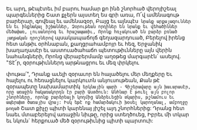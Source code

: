 
Եւ արդ, թէպէտեւ իմ բարու համար քո ինձ
շնորհած վերոյիշեալ պարգեւներից
Շատ քչերն այստեղ ես գրի առա,
Ո՜վ ամենագութ բարերար, գովեալ եւ ամենազօր,
Բայց եւ այնպէս` նրանք արքայազուններ են եւ
ինքնակալ իշխաններ,
Զօրութեան որդիներ են նրանք եւ վեհածիններ
մեծափառ, լուսանորոգ եւ հրաշապատիւ,
Որոնք հռչակուած են բարձր բռնած յաղթական
դրոշներով` պսակապաճոյճ գեղազարդուած,
Բերելով իրենց հետ անթիւ օրհնաբան,
քաղցրահամբոյր եւ հեզ,
Երջանիկ խաղաղասէր եւ աստուածահաճո
պետութիւնները այն վերին նահանգների,
Որոնց վերաբերմամբ աղօթեց մարգարէն` ասելով.
"Տէ՜ր, զօրութիւններդ արթնացրու եւ մեզ փրկելու


փութա՛",
Դրանք աւելի զօրաւոր են հալածելու մեր մեղքերը
Եւ հալելու ու հեռացնելու կարկուտն
անյուսութեան,
Քան թէ զօրապետը նախամարտիկ` երկնային
պարի -
Գիշերավարը այն խաւարասէր, որը առաջին
հակառակորդն էր բարի Աստծուն:
Անհնար է թուել այն բոլոր շնորհները, որոնք
բարձրեալի կողմից
Անձրեւեցին տկարիս, թշնամուս եւ ապերախտ
ծառայիս վրայ:
Իսկ եթէ ոք համարձակուի խօսել կարողանալ,
ամբողջը թողած`
Շատ քիչը պիտի կարենայ յիշել այդ շնորհներից:
Դրանց հետ նաեւ մտաբերելով առաջին նիւթը,
որից ստեղծուեց,
Իբրեւ մի տկար եւ նկուն` հերքուած մեծ
զօրութիւնից պիտի պարտուի:
